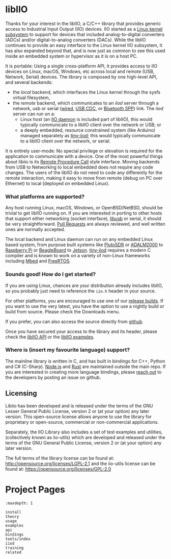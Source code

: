 # libIIO

Thanks for your interest in the libIIO, a C/C++ library that provides generic access to Industrial Input Output (IIO)
devices. IIO started as a [Linux kernel subsystem](https://www.kernel.org/doc/html/latest/driver-api/iio/index.html) to support for devices that included analog-to-digital converters (ADCs) and/or digital-to-analog converters (DACs). While the libIIO continues to provide an easy interface to the Linux kernel IIO subsystem, it has also expanded beyond that, and is now just as common to see this used inside an embedded system or hypervisor as it is on a host PC.

It is portable: Using a single cross-platform API, it provides access to IIO devices on Linux, macOS, Windows, etc across local and remote (USB, Network, Serial) devices. The library is composed by one high-level API, and several backends:
- the *local* backend, which interfaces the Linux kernel through the sysfs virtual filesystem,
- the *remote* backend, which communicates to an *iiod* server through a network, usb or serial ([wired](https://en.wikipedia.org/wiki/RS-232), [USB CDC](https://en.wikipedia.org/wiki/USB_communications_device_class), or [Bluetooth SPP](https://en.wikipedia.org/wiki/List_of_Bluetooth_profiles#Serial_Port_Profile_(SPP))) link. The *iiod* server can run on a:
  - Linux host (an [IIO daemon](https://github.com/analogdevicesinc/libiio/tree/master/iiod) is included part of libIIO), this would typically communicate to a libIIO client over the network or USB; or
  - a deeply embedded, resource constrained system (like Arduino) managed separately as [tiny-iiod](https://github.com/analogdevicesinc/libtinyiiod); this would typically communicate to a libIIO client over the network, or serial.

It is entirely user-mode: No special privilege or elevation is required for the application to communicate with a device. One of the most powerful things about libiio is its [Remote Procedure Call](https://en.wikipedia.org/wiki/Remote_procedure_call) style interface. Moving backends from USB to Networking to local embedded does not require any code changes. The users of the libIIO do not need to code any differently for the remote interaction, making it easy to move from remote (debug on PC over Ethernet) to local (deployed on embedded Linux).

### What platforms are supported?

Any host running Linux, macOS, Windows, or OpenBSD/NetBSD, should be trivial to get libIIO running on. If you are interested in porting to other hosts that support either networking (socket interface), [libusb](https://libusb.info/) or serial, it should be very straightforward. [Pull Requests](https://github.com/analogdevicesinc/libiio/pulls) are always reviewed, and well written ones are normally accepted.

The local backend and Linux daemon can run on any embedded Linux based system, from purpose built systems like [PlutoSDR](http://www.analog.com/plutosdr) or [ADALM2000](http://www.analog.com/adalm2000) to [Raspberry Pi](https://www.raspberrypi.org/) or [BeagleBoard](https://beagleboard.org/) to [Jetson](https://www.nvidia.com/en-us/autonomous-machines/jetson). [tiny-iiod](https://github.com/analogdevicesinc/libtinyiiod) requires a modern C compiler and is known to work on a variety of non-Linux frameworks including [Mbed](https://www.mbed.com/) and [FreeRTOS](https://www.freertos.org/).

### Sounds good! How do I get started?

If you are using Linux, chances are your distribution already includes libIIO, so you probably just need to reference the `iio.h` header in your source.

For other platforms, you are encouraged to use one of our [release builds](https://github.com/analogdevicesinc/libiio/releases/latest). If you want to use the very latest, you have the option to use a nightly build or build from source. Please check the Downloads menu.

If you prefer, you can also access the source directly from [github](https://github.com/analogdevicesinc/libiio).

Once you have secured your access to the library and its header, please check the [libIIO API](https://analogdevicesinc.github.io/libiio/api/index.html) or the [libIIO examples](https://analogdevicesinc.github.io/libiio/examples/index.html).

### Where is (insert my favourite language) support?

The mainline library is written in C, and has built in bindings for C++, Python and C# (C-Sharp). [Node.js](https://github.com/drom/node-iio) and [Rust](https://github.com/fpagliughi/rust-industrial-io) are maintained outside the main repo. If you are interested in creating more language bindings, please [reach out](https://github.com/analogdevicesinc/libiio/issues) to the developers by posting an issue on github.

## Licensing

Libiio has been developed and is released under the terms of the GNU Lesser General Public License, version 2 or (at your option) any later version. This open-source license allows anyone to use the library for proprietary or open-source, commercial or non-commercial applications.

Separately, the IIO Library also includes a set of test examples and utilities, (collectively known as iio-utils) which are developed and released under the terms of the GNU General Public License, version 2 or (at your option) any later version.

The full terms of the library license can be found at: http://opensource.org/licenses/LGPL-2.1 and the iio-utils license can be found at: https://opensource.org/licenses/GPL-2.0

# Project Pages

```{toctree}
:maxdepth: 1

install
theory
usage
examples
api
bindings
tools/index
iiod
training
related

```